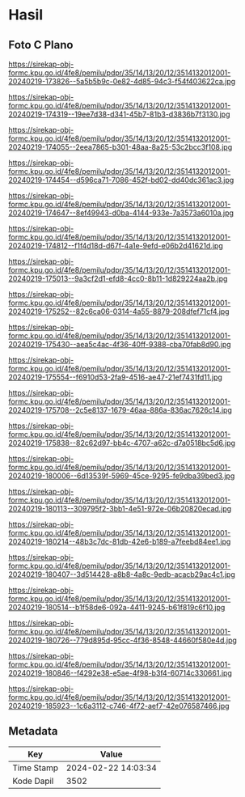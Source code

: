 # Hasil

## Foto C Plano

https://sirekap-obj-formc.kpu.go.id/4fe8/pemilu/pdpr/35/14/13/20/12/3514132012001-20240219-173826--5a5b5b9c-0e82-4d85-94c3-f54f403622ca.jpg

https://sirekap-obj-formc.kpu.go.id/4fe8/pemilu/pdpr/35/14/13/20/12/3514132012001-20240219-174319--19ee7d38-d341-45b7-81b3-d3836b7f3130.jpg

https://sirekap-obj-formc.kpu.go.id/4fe8/pemilu/pdpr/35/14/13/20/12/3514132012001-20240219-174055--2eea7865-b301-48aa-8a25-53c2bcc3f108.jpg

https://sirekap-obj-formc.kpu.go.id/4fe8/pemilu/pdpr/35/14/13/20/12/3514132012001-20240219-174454--d596ca71-7086-452f-bd02-dd40dc361ac3.jpg

https://sirekap-obj-formc.kpu.go.id/4fe8/pemilu/pdpr/35/14/13/20/12/3514132012001-20240219-174647--8ef49943-d0ba-4144-933e-7a3573a6010a.jpg

https://sirekap-obj-formc.kpu.go.id/4fe8/pemilu/pdpr/35/14/13/20/12/3514132012001-20240219-174812--f1f4d18d-d67f-4a1e-9efd-e06b2d41621d.jpg

https://sirekap-obj-formc.kpu.go.id/4fe8/pemilu/pdpr/35/14/13/20/12/3514132012001-20240219-175013--9a3cf2d1-efd8-4cc0-8b11-1d829224aa2b.jpg

https://sirekap-obj-formc.kpu.go.id/4fe8/pemilu/pdpr/35/14/13/20/12/3514132012001-20240219-175252--82c6ca06-0314-4a55-8879-208dfef71cf4.jpg

https://sirekap-obj-formc.kpu.go.id/4fe8/pemilu/pdpr/35/14/13/20/12/3514132012001-20240219-175430--aea5c4ac-4f36-40ff-9388-cba70fab8d90.jpg

https://sirekap-obj-formc.kpu.go.id/4fe8/pemilu/pdpr/35/14/13/20/12/3514132012001-20240219-175554--f6910d53-2fa9-4516-ae47-21ef7431fd11.jpg

https://sirekap-obj-formc.kpu.go.id/4fe8/pemilu/pdpr/35/14/13/20/12/3514132012001-20240219-175708--2c5e8137-1679-46aa-886a-836ac7626c14.jpg

https://sirekap-obj-formc.kpu.go.id/4fe8/pemilu/pdpr/35/14/13/20/12/3514132012001-20240219-175838--82c62d97-bb4c-4707-a62c-d7a0518bc5d6.jpg

https://sirekap-obj-formc.kpu.go.id/4fe8/pemilu/pdpr/35/14/13/20/12/3514132012001-20240219-180006--6d13539f-5969-45ce-9295-fe9dba39bed3.jpg

https://sirekap-obj-formc.kpu.go.id/4fe8/pemilu/pdpr/35/14/13/20/12/3514132012001-20240219-180113--309795f2-3bb1-4e51-972e-06b20820ecad.jpg

https://sirekap-obj-formc.kpu.go.id/4fe8/pemilu/pdpr/35/14/13/20/12/3514132012001-20240219-180214--48b3c7dc-81db-42e6-b189-a7feebd84ee1.jpg

https://sirekap-obj-formc.kpu.go.id/4fe8/pemilu/pdpr/35/14/13/20/12/3514132012001-20240219-180407--3d514428-a8b8-4a8c-9edb-acacb29ac4c1.jpg

https://sirekap-obj-formc.kpu.go.id/4fe8/pemilu/pdpr/35/14/13/20/12/3514132012001-20240219-180514--b1f58de6-092a-4411-9245-b61f819c6f10.jpg

https://sirekap-obj-formc.kpu.go.id/4fe8/pemilu/pdpr/35/14/13/20/12/3514132012001-20240219-180726--779d895d-95cc-4f36-8548-44660f580e4d.jpg

https://sirekap-obj-formc.kpu.go.id/4fe8/pemilu/pdpr/35/14/13/20/12/3514132012001-20240219-180846--f4292e38-e5ae-4f98-b3f4-60714c330661.jpg

https://sirekap-obj-formc.kpu.go.id/4fe8/pemilu/pdpr/35/14/13/20/12/3514132012001-20240219-185923--1c6a3112-c746-4f72-aef7-42e076587466.jpg


## Metadata

| Key        | Value               |
| ---------- | ------------------- |
| Time Stamp | 2024-02-22 14:03:34 |
| Kode Dapil | 3502                |



